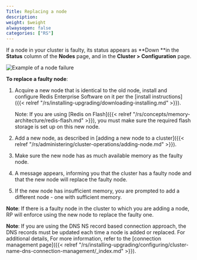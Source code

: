 ```yaml
---
Title: Replacing a node
description: 
weight: $weight
alwaysopen: false
categories: ["RS"]
---
```

If a node in your cluster is faulty, its status appears as **Down **in
the **Status** column of the **Nodes** page, and in the **Cluster \>
Configuration** page.

![Example of a node
failure](/images/rs/node-failure.png?width=600&height=152)

**To replace a faulty node**:

1. Acquire a new node that is identical to the old node, install and
    configure Redis Enterprise Software on it per the [install
    instructions]({{< relref "/rs/installing-upgrading/downloading-installing.md" >}}).

    Note: If you are using [Redis on
    Flash]({{< relref "/rs/concepts/memory-architecture/redis-flash.md" >}}), you must
    make sure the required flash storage is set up on this new node.

1. Add a new node, as described in [adding a new node to a
    cluster]({{< relref "/rs/administering/cluster-operations/adding-node.md" >}}).
1. Make sure the new node has as much available memory as the faulty
    node.
1. A message appears, informing you that the cluster has a faulty node
    and that the new node will replace the faulty node.
1. If the new node has insufficient memory, you are prompted to add a
    different node - one with sufficient memory.

**Note**: If there is a faulty node in the cluster to which you are
adding a node, RP will enforce using the new node to replace the faulty
one.

**Note**: If you are using the DNS NS record based connection approach,
the DNS records must be updated each time a node is added or replaced.
For additional details, For more information, refer to the [connection
management
page]({{< relref "/rs/installing-upgrading/configuring/cluster-name-dns-connection-management/_index.md" >}}).
